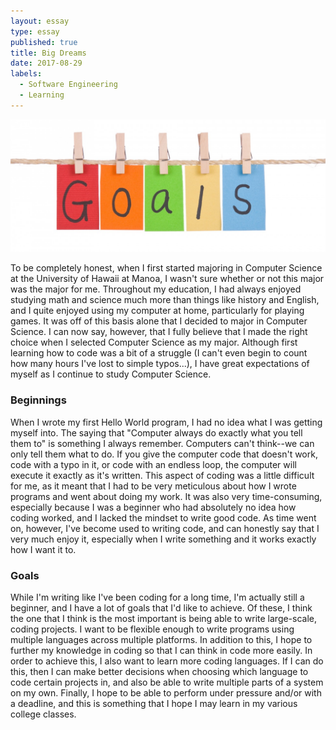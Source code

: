 ```yaml
---
layout: essay
type: essay
published: true
title: Big Dreams
date: 2017-08-29
labels:
  - Software Engineering
  - Learning
---
```


<img class="ui centered fluid large image" src="../images/goals.jpg">

To be completely honest, when I first started majoring in Computer Science at the University of Hawaii at Manoa, I wasn't sure whether or not this major was the major for me. Throughout my education, I had always enjoyed studying math and science much more than things like history and English, and I quite enjoyed using my computer at home, particularly for playing games. It was off of this basis alone that I decided to major in Computer Science. I can now say, however, that I fully believe that I made the right choice when I selected Computer Science as my major. Although first learning how to code was a bit of a struggle (I can't even begin to count how many hours I've lost to simple typos...), I have great expectations of myself as I continue to study Computer Science.

<h3>Beginnings</h3>

When I wrote my first Hello World program, I had no idea what I was getting myself into. The saying that "Computer always do exactly what you tell them to" is something I always remember. Computers can't think--we can only tell them what to do. If you give the computer code that doesn't work, code with a typo in it, or code with an endless loop, the computer will execute it exactly as it's written. This aspect of coding was a little difficult for me, as it meant that I had to be very meticulous about how I wrote programs and went about doing my work. It was also very time-consuming, especially because I was a beginner who had absolutely no idea how coding worked, and I lacked the mindset to write good code. As time went on, however, I've become used to writing code, and can honestly say that I very much enjoy it, especially when I write something and it works exactly how I want it to.

<h3>Goals</h3>

While I'm writing like I've been coding for a long time, I'm actually still a beginner, and I have a lot of goals that I'd like to achieve. Of these, I think the one that I think is the most important is being able to write large-scale, coding projects. I want to be flexible enough to write programs using multiple languages across multiple platforms. In addition to this, I hope to further my knowledge in coding so that I can think in  code more easily. In order to achieve this, I also want to learn more coding languages. If I can do this, then I can make better decisions when choosing which language to code certain projects in, and also be able to write multiple parts of a system on my own. Finally, I hope to be able to perform under pressure and/or with a deadline, and this is something that I hope I may learn in my various college classes.
